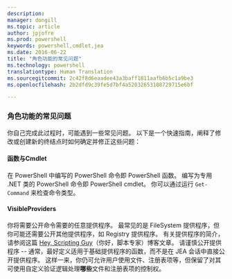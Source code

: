 ```yaml
---
description: 
manager: dongill
ms.topic: article
author: jpjofre
ms.prod: powershell
keywords: powershell,cmdlet,jea
ms.date: 2016-06-22
title: "角色功能的常见问题"
ms.technology: powershell
translationtype: Human Translation
ms.sourcegitcommit: 2c42f8d6eaadee43a3baff1811aafb6b5c1a9be3
ms.openlocfilehash: 2b2dfd9c39fe5d7bf4a52032653108729715e6bf

---
```


### 角色功能的常见问题
你自己完成此过程时，可能遇到一些常见问题。
以下是一个快速指南，阐释了修改或创建新的终结点时如何确定并修正这些问题：

#### 函数与Cmdlet
在 PowerShell 中编写的 PowerShell 命令即 PowerShell 函数。
编写为专用 .NET 类的 PowerShell 命令即 PowerShell cmdlet。
你可以通过运行 `Get-Command` 来检查命令类型。

#### VisibleProviders
你将需要公开命令需要的任意提供程序。
最常见的是 FileSystem 提供程序，但你可能还需要公开其他提供程序，如 Registry 提供程序。
有关提供程序的简介，请参阅这篇 [Hey, Scripting Guy](http://blogs.technet.com/b/heyscriptingguy/archive/2015/04/20/find-and-use-windows-powershell-providers.aspx)（你好，脚本专家）博客文章。
请谨慎公开提供程序 -- 通常，最好定义适用于基础提供程序的函数，而不是在 JEA 会话中直接公开提供程序。
这样一来，你仍可允许用户使用文件、注册表项等，但保留了对其可使用自定义验证逻辑处理**哪些**文件和注册表项的控制权。




<!--HONumber=Sep16_HO3-->


